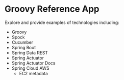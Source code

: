 # Groovy Reference App 

Explore and provide examples of technologies including:

* Groovy
* Spock
* Cucumber
* Spring Boot
* Spring Data REST
* Spring Actuator
* Spring Actuator Docs
* Spring Cloud AWS
    * EC2 metadata   


